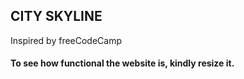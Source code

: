 ## CITY SKYLINE
<p>Inspired by freeCodeCamp</p>

#### To see how functional the website is, kindly resize it.
